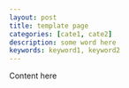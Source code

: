 ```yaml
---
layout: post
title: template page
categories: [cate1, cate2]
description: some word here
keywords: keyword1, keyword2
---
```


Content here

